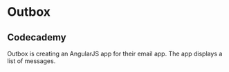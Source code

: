 # Outbox

## Codecademy

Outbox is creating an AngularJS app for their email app. The app displays a list of messages.